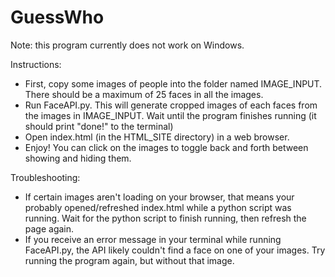 # GuessWho
Note: this program currently does not work on Windows.

Instructions:
- First, copy some images of people into the folder named IMAGE_INPUT. There should be a maximum of 25 faces in all the images.
- Run FaceAPI.py. This will generate cropped images of each faces from the images in IMAGE_INPUT. Wait until the program finishes running (it should print "done!" to the terminal)
- Open index.html (in the HTML_SITE directory) in a web browser.
- Enjoy! You can click on the images to toggle back and forth between showing and hiding them.

Troubleshooting:
- If certain images aren't loading on your browser, that means your probably opened/refreshed index.html while a python script was running. Wait for the python script to finish running, then refresh the page again.
- If you receive an error message in your terminal while running FaceAPI.py, the API likely couldn't find a face on one of your images. Try running the program again, but without that image.
